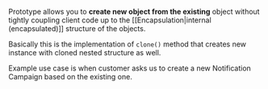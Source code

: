 Prototype allows you to **create new object from the existing** object without tightly coupling client code up to the [[Encapsulation|internal (encapsulated)]] structure of the objects.

Basically this is the implementation of `clone()` method that creates new instance with cloned nested structure as well.

Example use case is when customer asks us to create a new Notification Campaign based on the existing one.
